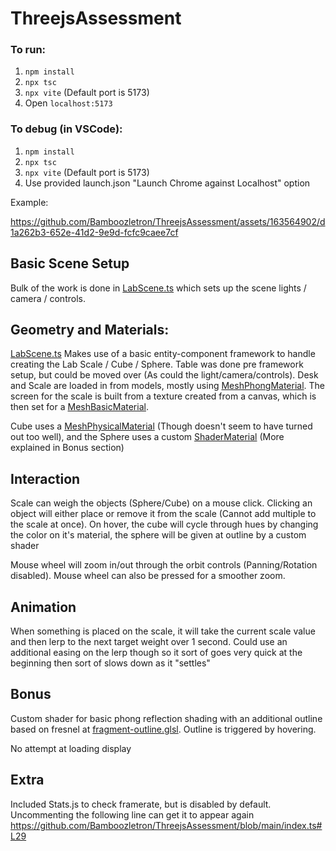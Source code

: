 # ThreejsAssessment

### To run:
1. `npm install`
2. `npx tsc`
3. `npx vite` (Default port is 5173)
4. Open `localhost:5173`

### To debug (in VSCode):
1. `npm install`
2. `npx tsc`
3. `npx vite` (Default port is 5173)
4. Use provided launch.json "Launch Chrome against Localhost" option

Example:

https://github.com/Bamboozletron/ThreejsAssessment/assets/163564902/d1a262b3-652e-41d2-9e9d-fcfc9caee7cf


## Basic Scene Setup
Bulk of the work is done in [LabScene.ts](https://github.com/Bamboozletron/ThreejsAssessment/blob/main/src/Scenes/LabScene.ts) which sets up the scene lights / camera / controls.

## Geometry and Materials:
[LabScene.ts](https://github.com/Bamboozletron/ThreejsAssessment/blob/main/src/Scenes/LabScene.ts) Makes use of a basic entity-component framework to handle creating the Lab Scale / Cube / Sphere.  Table was done pre framework setup, but could be moved over (As could the light/camera/controls).  Desk and Scale are loaded in from models, mostly using [MeshPhongMaterial](https://threejs.org/docs/#api/en/materials/MeshPhongMaterial).  The screen for the scale is built from a texture created from a canvas, which is then set for a [MeshBasicMaterial](https://threejs.org/docs/#api/en/materials/MeshBasicMaterial).

Cube uses a [MeshPhysicalMaterial](https://threejs.org/docs/#api/en/materials/MeshPhysicalMaterial) (Though doesn't seem to have turned out too well), and the Sphere uses a custom [ShaderMaterial](https://threejs.org/docs/#api/en/materials/ShaderMaterial) (More explained in Bonus section)

## Interaction
Scale can weigh the objects (Sphere/Cube) on a mouse click.  Clicking an object will either place or remove it from the scale (Cannot add multiple to the scale at once).  On hover, the cube will cycle through hues by changing the color on it's material, the sphere will be given at outline by a custom shader

Mouse wheel will zoom in/out through the orbit controls (Panning/Rotation disabled). Mouse wheel can also be pressed for a smoother zoom.

## Animation
When something is placed on the scale, it will take the current scale value and then lerp to the next target weight over 1 second.  Could use an additional easing on the lerp though so it sort of goes very quick at the beginning then sort of slows down as it "settles"

## Bonus
Custom shader for basic phong reflection shading with an additional outline based on fresnel at [fragment-outline.glsl](https://github.com/Bamboozletron/ThreejsAssessment/blob/main/resources/shaders/fragment-outline.glsl).  Outline is triggered by hovering.

No attempt at loading display

## Extra
Included Stats.js to check framerate, but is disabled by default.  Uncommenting the following line can get it to appear again https://github.com/Bamboozletron/ThreejsAssessment/blob/main/index.ts#L29
